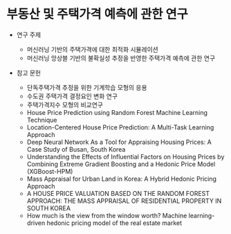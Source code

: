 # 부동산 및 주택가격 예측에 관한 연구
- 연구 주제
  - 머신러닝 기반의 주택가격에 대한 최적화 시뮬레이션
  - 머신러닝 앙상블 기반의 불확실성 추정을 반영한 주택가격 예측에 관한 연구
  
- 참고 문헌
  - 단독주택가격 추정을 위한 기계학습 모형의 응용
  - 수도권 주택가격 결정요인 변화 연구
  - 주택가격지수 모형의 비교연구
  - House Price Prediction using Random Forest Machine Learning Technique
  - Location-Centered House Price Prediction: A Multi-Task Learning Approach
  - Deep Neural Network As a Tool for Appraising Housing Prices: A Case Study of Busan, South Korea
  - Understanding the Effects of Influential Factors on Housing Prices by Combining Extreme Gradient Boosting and a Hedonic Price Model (XGBoost-HPM)
  - Mass Appraisal for Urban Land in Korea: A Hybrid Hedonic Pricing Approach
  - A HOUSE PRICE VALUATION BASED ON THE RANDOM FOREST APPROACH: THE MASS APPRAISAL OF RESIDENTIAL PROPERTY IN SOUTH KOREA
  - How much is the view from the window worth? Machine learning-driven hedonic pricing model of the real estate market
